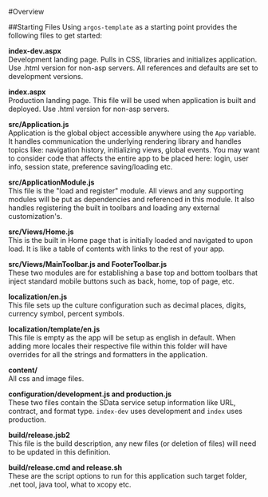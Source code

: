 #Overview

##Starting Files
Using `argos-template` as a starting point provides the following files to get started:

**index-dev.aspx**   
Development landing page. Pulls in CSS, libraries and initializes application. Use .html version for non-asp servers. All references and defaults are set to development versions.

**index.aspx**   
Production landing page. This file will be used when application is built and deployed. Use .html version for non-asp servers.

**src/Application.js**   
Application is the global object accessible anywhere using the `App` variable. It handles communication the underlying rendering library and handles topics like: navigation history, initializing views, global events. You may want to consider code that affects the entire app to be placed here: login, user info, session state, preference saving/loading etc.

**src/ApplicationModule.js**   
This file is the "load and register" module. All views and any supporting modules will be put as dependencies and referenced in this module. It also handles registering the built in toolbars and loading any external customization's.

**src/Views/Home.js**   
This is the built in Home page that is initially loaded and navigated to upon load. It is like a table of contents with links to the rest of your app.

**src/Views/MainToolbar.js and FooterToolbar.js**   
These two modules are for establishing a base top and bottom toolbars that inject standard mobile buttons such as back, home, top of page, etc.

**localization/en.js**   
This file sets up the culture configuration such as decimal places, digits, currency symbol, percent symbols. 

**localization/template/en.js**   
This file is empty as the app will be setup as english in default. When adding more locales their respective file within this folder will have overrides for all the strings and formatters in the application.

**content/**   
All css and image files.

**configuration/development.js and production.js**   
These two files contain the SData service setup information like URL, contract, and format type. `index-dev` uses development and `index` uses production.

**build/release.jsb2**   
This file is the build description, any new files (or deletion of files) will need to be updated in this definition.

**build/release.cmd and release.sh**   
These are the script options to run for this application such target folder, .net tool, java tool, what to xcopy etc.
